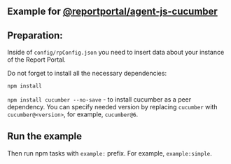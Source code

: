 ## Example for [@reportportal/agent-js-cucumber](https://www.npmjs.com/package/@reportportal/agent-js-cucumber)

## Preparation:
Inside of `config/rpConfig.json` you need to insert data about your instance of the Report Portal.

Do not forget to install all the necessary dependencies:
```cmd
npm install
```

`npm install cucumber --no-save` - to install cucumber as a peer dependency. You can specify needed version by replacing `cucumber` with `cucumber@<version>`, for example, `cucumber@6`.

## Run the example

Then run npm tasks with `example:` prefix. For example, `example:simple`.
